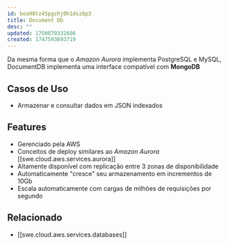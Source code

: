 ```yaml
---
id: boa98tz45pgzhj0h1dsz8p3
title: Document Db
desc: ""
updated: 1750870332686
created: 1747593693719
---
```


Da mesma forma que o _Amazon Aurora_ implementa PostgreSQL e MySQL, DocumentDB implementa uma interface compatível com **MongoDB**

## Casos de Uso

- Armazenar e consultar dados em JSON indexados

## Features

- Gerenciado pela AWS
- Conceitos de deploy similares ao _Amazon Aurora_ [[swe.cloud.aws.services.aurora]]
- Altamente disponível com replicação entre 3 zonas de disponibilidade
- Automaticamente "cresce" seu armazenamento em incrementos de 10Gb
- Escala automaticamente com cargas de milhões de requisições por segundo

## Relacionado

- [[swe.cloud.aws.services.databases]]
